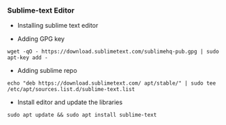 ### Sublime-text Editor
* Installing sublime text editor

* Adding GPG key

```
wget -qO - https://download.sublimetext.com/sublimehq-pub.gpg | sudo apt-key add -
```

* Adding sublime repo
```
echo "deb https://download.sublimetext.com/ apt/stable/" | sudo tee /etc/apt/sources.list.d/sublime-text.list
```

* Install editor and update the libraries
```
sudo apt update && sudo apt install sublime-text
``` 

